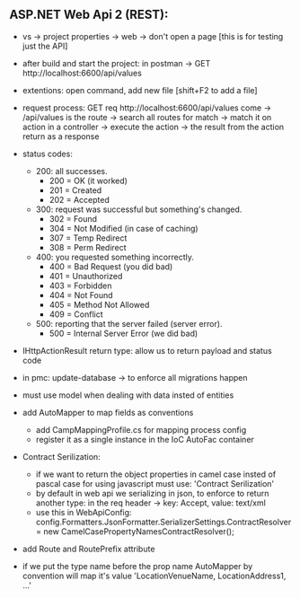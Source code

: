 ## ASP.NET Web Api 2 (REST):

- vs -> project properties -> web -> don't open a page [this is for testing just the API]
- after build and start the project: in postman -> GET http://localhost:6600/api/values
- extentions: open command, add new file [shift+F2 to add a file]

- request process: GET req http://localhost:6600/api/values come -> /api/values is the route -> search all routes for match -> match it on action in a controller -> execute the action -> the result from the action return as a response
- status codes: 
  - 200: all successes.
    - 200 = OK (it worked)
    - 201 = Created
    - 202 = Accepted
  - 300: request was successful but something's changed.
    - 302 = Found
    - 304 = Not Modified (in case of caching)
    - 307 = Temp Redirect
    - 308 = Perm Redirect
  - 400: you requested something incorrectly.
    - 400 = Bad Request (you did bad)
    - 401 = Unauthorized
    - 403 = Forbidden
    - 404 = Not Found
    - 405 = Method Not Allowed
    - 409 = Conflict
  - 500: reporting that the server failed (server error).
    - 500 = Internal Server Error (we did bad)

- IHttpActionResult return type: allow us to return payload and status code
- in pmc: update-database -> to enforce all migrations happen

- must use model when dealing with data insted of entities
- add AutoMapper to map fields as conventions
  - add CampMappingProfile.cs for mapping process config
  - register it as a single instance in the IoC AutoFac container 

- Contract Serilization:
  - if we want to return the object properties in camel case insted of pascal case for using javascript must use: 'Contract Serilization'
  - by default in web api we serializing in json, to enforce to return another type: in the req header -> key: Accept, value: text/xml
  - use this in WebApiConfig: config.Formatters.JsonFormatter.SerializerSettings.ContractResolver = new CamelCasePropertyNamesContractResolver();

- add Route and RoutePrefix attribute
- if we put the type name before the prop name AutoMapper by convention will map it's value 'LocationVenueName, LocationAddress1, ...'
